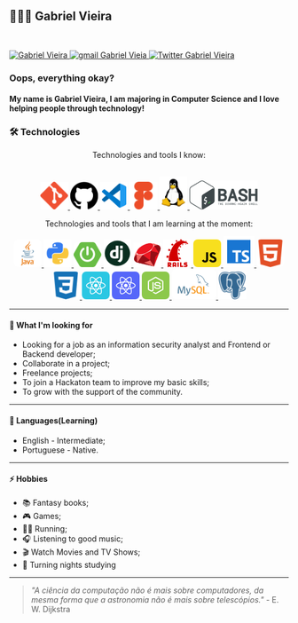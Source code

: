 ## 👨🏻‍💻 Gabriel Vieira
</br>

<p align="left">
    <a href="https://www.linkedin.com/in/bielvieira/">
        <img 
            alt="Gabriel Vieira" 
            src="https://img.shields.io/badge/-Gabriel%20Vieira-%230077b5?style=flat-square&logo=linkedin">
    </a>
    <a href="mailto:gabrielvieira4102@gmail.com">
        <img 
            alt="gmail Gabriel Vieia" 
            src="https://img.shields.io/badge/Gmail-%23c14438?style=flat-square&logo=gmail&logoColor=white">
    </a>
    <a href="https://twitter.com/bielvieir4">
        <img 
            alt="Twitter Gabriel Vieira" 
            src="https://img.shields.io/twitter/follow/bielvieir4?label=Seguir&style=social">
    </a>
</p>

### Oops, everything okay?

<h4 align="left">
    My name is Gabriel Vieira, I am majoring in Computer Science and I love helping people through technology!
</h4>

### 🛠 Technologies

<p align="center">
Technologies and tools I know:

<p align="center">
    </br>
    <a href="https://git-scm.com/">
        <img 
            src="assets/icon-git.svg" 
            alt="logo git"
            width="50px">
    </a>
    <a href="https://github.com/">
        <img 
            src="assets/icon-gitHub2.svg" 
            alt="logo Github"
            width="50px">
    </a>
    <a href="https://code.visualstudio.com/">
        <img 
            src="assets/icon-vscode.svg" 
            alt="logo Vscode"
            width="50px">
    </a>
     <a href="https://www.figma.com/">
        <img 
            src="assets/icon-figma.svg" 
            alt="logo Figma"
            width="50px">
    </a>
     <a href="https://www.linuxfoundation.org/">
        <img 
            src="assets/linux-Tux.png" 
            alt="logo Linux"
            width="50px">
    </a>
    <a href="https://www.gnu.org/software/bash/">
        <img 
            src="assets/bash.png" 
            alt="logo Bash"
            width="123px">
    </a>
</p>
<p align="center">
Technologies and tools that I am learning at the moment:
    <p align="center">
    <a href="https://docs.oracle.com/en/java/">
        <img 
            src="assets/icon-java.png" 
            alt="logo Java"
            width="50px"
            style="border-radius: 8px;">
    </a>
    <a href="https://www.python.org/">
        <img 
            src="assets/python.png" 
            alt="logo Python"
            width="50px">
    </a>
    <a href="https://docs.spring.io/spring-boot/docs/current/reference/htmlsingle/">
        <img 
            src="assets/icon-springboot.png" 
            alt="logo Spring-boot"
            width="50px"
            style="border-radius: 8px;">
    </a>
    <a href="https://www.djangoproject.com/">
        <img 
            src="assets/django.png" 
            alt="logo Django"
            width="50px">
    </a>
    <a href="https://www.ruby-lang.org/pt/">
        <img 
            src="assets/ruby-logo.png" 
            alt="logo Django"
            width="50px">
    </a>
    <a href="https://rubyonrails.org/">
        <img 
            src="assets/rails-logo.png" 
            alt="logo Django"
            width="50px">
    </a>
    <a href="https://www.javascript.com/">
        <img 
            src="assets/icon-javascript.svg" 
            alt="logo JavaScript"
            width="50px"
            style="border-radius: 8px;">
    </a>
    <a href="https://www.typescriptlang.org/">
        <img 
            src="assets/icon-typescript.png"
            alt="logo Typescript"
            width="56px">
    </a>
    <a href="https://developer.mozilla.org/en-US/docs/Web/HTML">
        <img 
            src="assets/icon-html5.svg" 
            alt="logo HTML5"
            width="50px"
            style="border-radius: 8px;">
    </a>
    <a href="https://developer.mozilla.org/en-US/docs/Web/CSS">
        <img 
            src="assets/icon-css3.svg" 
            alt="logo CSS3"
            width="50px"
            style="border-radius: 8px;">
    </a>
    <a href="https://reactjs.org/">
        <img 
            src="assets/icon-react.svg"
            alt="logo React"
            width="50px"
            style="border-radius: 8px;">
    </a>
    <a href="https://reactnative.dev/">
        <img 
            src="assets/icon-react-native.svg"
            alt="logo React native"
            width="50px"
            style="border-radius: 8px;">
    </a>
    <a href="https://nodejs.org/en/">
        <img 
            src="assets/icon-nodejs.svg" 
            alt="logo Node.js"
            width="50px"
            style="border-radius: 8px;">
    </a>
    <a href="https://dev.mysql.com/doc/">
        <img 
            src="assets/icon-mysql.svg" 
            alt="logo Mysql"
            width="80px"
            style="border-radius: 8px;">
    </a>
    <a href="https://www.postgresql.org/">
        <img 
            src="assets/icon-postgresql.svg" 
            alt="logo postgreSQL"
            width="50px">
    </a>
    </p>
</p>

---
#### 🚧 What I'm looking for
- Looking for a job as an information security analyst and Frontend or Backend developer;
- Collaborate in a project;
- Freelance projects;
- To join a Hackaton team to improve my basic skills;
- To grow with the support of the community.




---
#### 💬 Languages(Learning)

- English - Intermediate;
- Portuguese - Native.

---
#### ⚡ Hobbies

- 📚 Fantasy books;
- 🎮 Games;
- 🏃‍♂️ Running;
- 🎧 Listening to good music;
- 🎬 Watch Movies and TV Shows;
- 🧟 Turning nights studying

---

> *"A ciência da computação não é mais sobre computadores, da mesma forma que a astronomia não é mais sobre telescópios."* - E. W. Dijkstra
